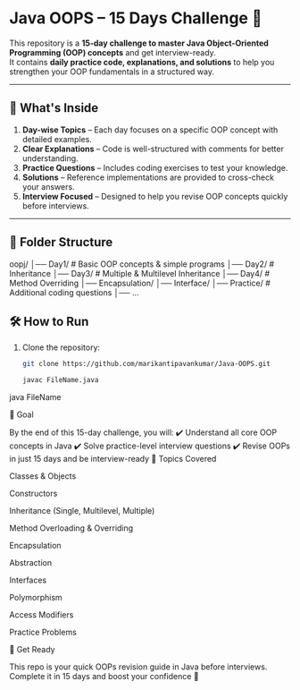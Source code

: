 # Java OOPS – 15 Days Challenge 🚀

This repository is a **15-day challenge to master Java Object-Oriented Programming (OOP) concepts** and get interview-ready.  
It contains **daily practice code, explanations, and solutions** to help you strengthen your OOP fundamentals in a structured way.

---

## 📌 What's Inside
1. **Day-wise Topics** – Each day focuses on a specific OOP concept with detailed examples.  
2. **Clear Explanations** – Code is well-structured with comments for better understanding.  
3. **Practice Questions** – Includes coding exercises to test your knowledge.  
4. **Solutions** – Reference implementations are provided to cross-check your answers.  
5. **Interview Focused** – Designed to help you revise OOP concepts quickly before interviews.

---

## 📂 Folder Structure

oopj/
│── Day1/ # Basic OOP concepts & simple programs
│── Day2/ # Inheritance
│── Day3/ # Multiple & Multilevel Inheritance
│── Day4/ # Method Overriding
│── Encapsulation/
│── Interface/
│── Practice/ # Additional coding questions
│── ...

## 🛠️ How to Run
1. Clone the repository:
   ```bash
   git clone https://github.com/marikantipavankumar/Java-OOPS.git

   javac FileName.java
java FileName

🎯 Goal

By the end of this 15-day challenge, you will:
✔️ Understand all core OOP concepts in Java
✔️ Solve practice-level interview questions
✔️ Revise OOPs in just 15 days and be interview-ready
📖 Topics Covered

Classes & Objects

Constructors

Inheritance (Single, Multilevel, Multiple)

Method Overloading & Overriding

Encapsulation

Abstraction

Interfaces

Polymorphism

Access Modifiers

Practice Problems

🚀 Get Ready

This repo is your quick OOPs revision guide in Java before interviews.
Complete it in 15 days and boost your confidence 💯

